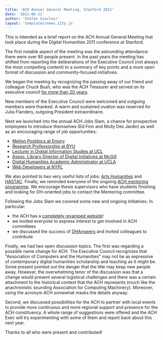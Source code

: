 ```yaml
---
title: 'ACH Annual General Meeting, Stanford 2011'
date: '2011-06-21'
author: 'Stéfan Sinclair'
layout: 'templates/news.11ty.js'
---
```

This is intended as a brief report on the ACH Annual General Meeting that took place during the Digital Humanities 2011 conference at Stanford.

The first notable aspect of the meeting was the astounding attendance: there were over 80 people present. In the past years the meeting has shifted from reporting the deliberations of the Executive Council (not always the most compelling content) to a summary of key points and a more open format of discussion and community-focused initiatives.

We began the meeting by recognizing the passing away of our friend and colleague Chuck Bush, who was the ACH Treasurer and served on its executive council [for more than 20 years](http://ach.org/charles-douglas-bush-1948-2011).

New members of the Executive Council were welcomed and outgoing members were thanked. A warm and sustained ovation was reserved for Julia Flanders, outgoing President extraordinaire.

Next we launched into the annual ACH Jobs Slam, a chance for prospective employees to introduce themselves (Ed Finn and Molly Des Jardin) as well as an encouraging range of job opportunities:

- [Mellon Postdocs at Emory](http://bit.ly/disc-postdoc)
- [Research Professorship at BYU](http://bit.ly/jWu6EI)
- [Lecturer in Digital Information Studies at UCL](http://bit.ly/hFCaRH)
- [Assoc. Library Director of Digital Initiatives at McGill](http://bit.ly/kcD1gz)
- [Digital Humanities Academic Administrator at UCLA](http://bit.ly/iCQI4g)
- [Web Developers at NYPL](http://bit.ly/mRGKA0)

We also pointed to two very useful lists of jobs: [Arts Humanities](http://www.arts-humanities.net/jobs) and [HASTAC](http://www.hastac.org/forum/23). Finally, we reminded everyone of the ongoing [ACH mentoring programme](/activities/mentoring/). We encourage thesis supervisors who have students finishing and looking for DH-oriented jobs to contact the Mentoring committee.

Following the Jobs Slam we covered some new and ongoing initiatives. In particular:

- the ACH has a [completely revamped website](http://ach.org/)!
- we invited everyone to express interest to get involved in ACH committees
- we discussed the success of [DHAnswers](http://digitalhumanities.org/answers/) and invited colleagues to contribute

Finally, we had two open discussion topics. The first was regarding a possible name change for ACH. The Executive Council recognizes that "Association of Computers and the Humanities" may not be as expressive of contemporary digital humanities scholarship and teaching as it might be. Some present pointed out the danger that the title may keep new people away. However, the overwhelming tenor of the discussion was that a change would present several logistical challenges and there was a certain attachment to the historical context that the ACH represents (much like the anachronistic sounding Association for Computing Machinery). Moreover, using the acronym ACH somewhat masks the details anyway.

Second, we discussed possibilities for the ACH to partner with local events to provide more continuous and more regional support and presence for the ACH constituency. A whole range of suggestions were offered and the ACH Exec will try experimenting with some of them and report back about this next year.

Thanks to all who were present and contributed!
